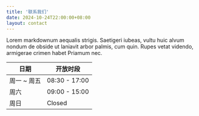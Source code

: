 ```yaml
---
title: '联系我们'
date: 2024-10-24T22:00:00+08:00
layout: contact
---
```


Lorem markdownum aequalis strigis. Saetigeri iubeas, vultu huic alvum nondum de obside ut laniavit arbor palmis, cum quin. Rupes vetat videndo, armigerae crimen habet Priamum nec.

| 日期       | 开放时段   |
| --------- | --------------- |
| 周一 ~ 周五   | 08:30 - 17:00 |
| 周六 | 09:00 - 15:00 |
| 周日  | Closed |
